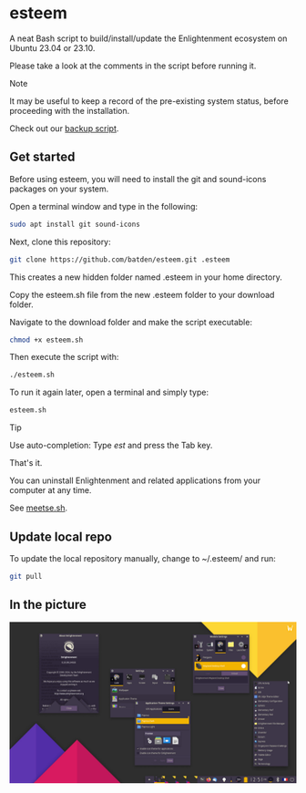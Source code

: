 # esteem

A neat Bash script to build/install/update the Enlightenment ecosystem on Ubuntu 23.04 or 23.10.

Please take a look at the comments in the script before running it.

> [!NOTE]
> It may be useful to keep a record of the pre-existing system status, before proceeding with the installation.
>
> Check out our [backup script](https://gist.github.com/batden/993b5ee997b3df2c3b075907a1dff116).

## Get started

Before using esteem, you will need to install the git and sound-icons packages on your system.

Open a terminal window and type in the following:

```bash
sudo apt install git sound-icons
```

Next, clone this repository:

```bash
git clone https://github.com/batden/esteem.git .esteem
```

This creates a new hidden folder named .esteem in your home directory.

Copy the esteem.sh file from the new .esteem folder to your download folder.

Navigate to the download folder and make the script executable:

```bash
chmod +x esteem.sh
```

Then execute the script with:

```bash
./esteem.sh
```

To run it again later, open a terminal and simply type:

```bash
esteem.sh
```

> [!TIP]
> Use auto-completion: Type _est_ and press the Tab key.

That's it.

You can uninstall Enlightenment and related applications from your computer at any time.

See [meetse.sh](https://github.com/batden/meetse).

## Update local repo

To update the local repository manually, change to ~/.esteem/ and run:

```bash
git pull
```

## In the picture

![GitHub Image](/images/enlightened_desktop_wl.jpg)
